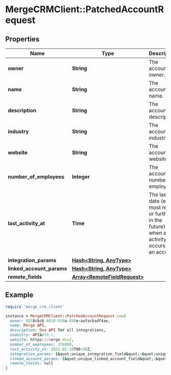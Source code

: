 # MergeCRMClient::PatchedAccountRequest

## Properties

| Name | Type | Description | Notes |
| ---- | ---- | ----------- | ----- |
| **owner** | **String** | The account&#39;s owner. | [optional] |
| **name** | **String** | The account&#39;s name. | [optional] |
| **description** | **String** | The account&#39;s description. | [optional] |
| **industry** | **String** | The account&#39;s industry. | [optional] |
| **website** | **String** | The account&#39;s website. | [optional] |
| **number_of_employees** | **Integer** | The account&#39;s number of employees. | [optional] |
| **last_activity_at** | **Time** | The last date (either most recent or furthest in the future) of when an activity occurs in an account. | [optional] |
| **integration_params** | [**Hash&lt;String, AnyType&gt;**](AnyType.md) |  | [optional] |
| **linked_account_params** | [**Hash&lt;String, AnyType&gt;**](AnyType.md) |  | [optional] |
| **remote_fields** | [**Array&lt;RemoteFieldRequest&gt;**](RemoteFieldRequest.md) |  | [optional] |

## Example

```ruby
require 'merge_crm_client'

instance = MergeCRMClient::PatchedAccountRequest.new(
  owner: 0258cbc6-6020-430a-848e-aafacbadf4ae,
  name: Merge API,
  description: One API for all integrations,
  industry: API&#39;s,
  website: https://merge.dev/,
  number_of_employees: 276000,
  last_activity_at: 2022-02-10T00:00Z,
  integration_params: {&quot;unique_integration_field&quot;:&quot;unique_integration_field_value&quot;},
  linked_account_params: {&quot;unique_linked_account_field&quot;:&quot;unique_linked_account_field_value&quot;},
  remote_fields: null
)
```

